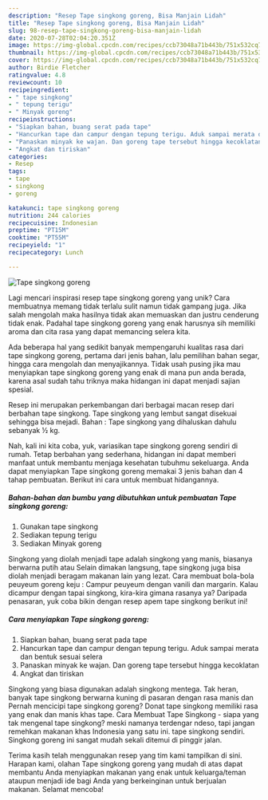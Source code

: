 ```yaml
---
description: "Resep Tape singkong goreng, Bisa Manjain Lidah"
title: "Resep Tape singkong goreng, Bisa Manjain Lidah"
slug: 98-resep-tape-singkong-goreng-bisa-manjain-lidah
date: 2020-07-28T02:04:20.351Z
image: https://img-global.cpcdn.com/recipes/ccb73048a71b443b/751x532cq70/tape-singkong-goreng-foto-resep-utama.jpg
thumbnail: https://img-global.cpcdn.com/recipes/ccb73048a71b443b/751x532cq70/tape-singkong-goreng-foto-resep-utama.jpg
cover: https://img-global.cpcdn.com/recipes/ccb73048a71b443b/751x532cq70/tape-singkong-goreng-foto-resep-utama.jpg
author: Birdie Fletcher
ratingvalue: 4.8
reviewcount: 10
recipeingredient:
- " tape singkong"
- " tepung terigu"
- " Minyak goreng"
recipeinstructions:
- "Siapkan bahan, buang serat pada tape"
- "Hancurkan tape dan campur dengan tepung terigu. Aduk sampai merata dan bentuk sesuai selera"
- "Panaskan minyak ke wajan. Dan goreng tape tersebut hingga kecoklatan"
- "Angkat dan tiriskan"
categories:
- Resep
tags:
- tape
- singkong
- goreng

katakunci: tape singkong goreng 
nutrition: 244 calories
recipecuisine: Indonesian
preptime: "PT15M"
cooktime: "PT55M"
recipeyield: "1"
recipecategory: Lunch

---
```



![Tape singkong goreng](https://img-global.cpcdn.com/recipes/ccb73048a71b443b/751x532cq70/tape-singkong-goreng-foto-resep-utama.jpg)

Lagi mencari inspirasi resep tape singkong goreng yang unik? Cara membuatnya memang tidak terlalu sulit namun tidak gampang juga. Jika salah mengolah maka hasilnya tidak akan memuaskan dan justru cenderung tidak enak. Padahal tape singkong goreng yang enak harusnya sih memiliki aroma dan cita rasa yang dapat memancing selera kita.

Ada beberapa hal yang sedikit banyak mempengaruhi kualitas rasa dari tape singkong goreng, pertama dari jenis bahan, lalu pemilihan bahan segar, hingga cara mengolah dan menyajikannya. Tidak usah pusing jika mau menyiapkan tape singkong goreng yang enak di mana pun anda berada, karena asal sudah tahu triknya maka hidangan ini dapat menjadi sajian spesial.

Resep ini merupakan perkembangan dari berbagai macan resep dari berbahan tape singkong. Tape singkong yang lembut sangat disekuai sehingga bisa mejadi. Bahan : Tape singkong yang dihaluskan dahulu sebanyak ½ kg.


Nah, kali ini kita coba, yuk, variasikan tape singkong goreng sendiri di rumah. Tetap berbahan yang sederhana, hidangan ini dapat memberi manfaat untuk membantu menjaga kesehatan tubuhmu sekeluarga. Anda dapat menyiapkan Tape singkong goreng memakai 3 jenis bahan dan 4 tahap pembuatan. Berikut ini cara untuk membuat hidangannya.

<!--inarticleads1-->

##### Bahan-bahan dan bumbu yang dibutuhkan untuk pembuatan Tape singkong goreng:

1. Gunakan  tape singkong
1. Sediakan  tepung terigu
1. Sediakan  Minyak goreng


Singkong yang diolah menjadi tape adalah singkong yang manis, biasanya berwarna putih atau Selain dimakan langsung, tape singkong juga bisa diolah menjadi beragam makanan lain yang lezat. Cara membuat bola-bola peuyeum goreng keju : Campur peuyeum dengan vanili dan margarin. Kalau dicampur dengan tapai singkong, kira-kira gimana rasanya ya? Daripada penasaran, yuk coba bikin dengan resep apem tape singkong berikut ini! 

<!--inarticleads2-->

##### Cara menyiapkan Tape singkong goreng:

1. Siapkan bahan, buang serat pada tape
1. Hancurkan tape dan campur dengan tepung terigu. Aduk sampai merata dan bentuk sesuai selera
1. Panaskan minyak ke wajan. Dan goreng tape tersebut hingga kecoklatan
1. Angkat dan tiriskan


Singkong yang biasa digunakan adalah singkong mentega. Tak heran, banyak tape singkong berwarna kuning di pasaran dengan rasa manis dan Pernah mencicipi tape singkong goreng? Donat tape singkong memiliki rasa yang enak dan manis khas tape. Cara Membuat Tape Singkong - siapa yang tak mengenal tape singkong? meski namanya terdengar ndeso, tapi jangan remehkan makanan khas Indonesia yang satu ini. tape singkong sendiri. Singkong goreng ini sangat mudah sekali ditemui di pinggir jalan. 

Terima kasih telah menggunakan resep yang tim kami tampilkan di sini. Harapan kami, olahan Tape singkong goreng yang mudah di atas dapat membantu Anda menyiapkan makanan yang enak untuk keluarga/teman ataupun menjadi ide bagi Anda yang berkeinginan untuk berjualan makanan. Selamat mencoba!
